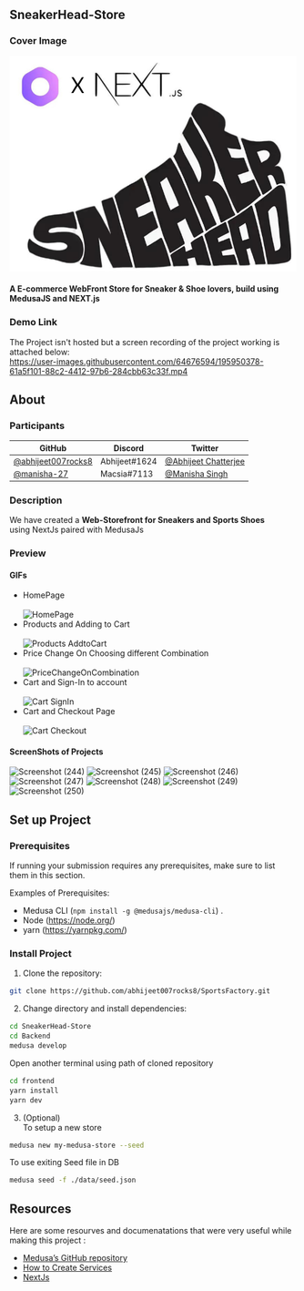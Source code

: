 ## SneakerHead-Store

### Cover Image
<img src="Cover.png"></img>
<br/>
#### A E-commerce WebFront Store for Sneaker & Shoe lovers, build using MedusaJS and NEXT.js 

### Demo Link

The Project isn't hosted but a screen recording of the project working is attached below: <br/>
https://user-images.githubusercontent.com/64676594/195950378-61a5f101-88c2-4412-97b6-284cbb63c33f.mp4

## About

### Participants

GitHub | Discord | Twitter
-- | -- | --
[@abhijeet007rocks8](https://github.com/abhijeet007rocks8) | Abhijeet#1624 | [@Abhijeet Chatterjee](https://twitter.com/Abhijee58090064)
[@manisha-27](https://github.com/manisha-27) | Macsia#7113 | [@Manisha Singh](https://twitter.com/Manisha87672782)


### Description

We have created a **Web-Storefront for Sneakers and Sports Shoes** <br/> 
using NextJs paired with MedusaJs

### Preview

#### GIFs
- HomePage <br/><br/>
![HomePage](https://user-images.githubusercontent.com/64676594/196001397-d5b9014b-847a-47a6-918f-33cc73a7cf16.gif)
- Products and Adding to Cart <br/><br/>
![Products AddtoCart](https://user-images.githubusercontent.com/64676594/196001407-7a30e2a3-c1ea-449e-b1ae-89a3fad0c71b.gif)
- Price Change On Choosing different Combination <br/><br/>
![PriceChangeOnCombination](https://user-images.githubusercontent.com/64676594/196001412-877d0e8e-72fa-4ea9-960d-5bbba9dfc5b3.gif)
- Cart and Sign-In to account <br/><br/>
![Cart SignIn](https://user-images.githubusercontent.com/64676594/196001439-24d4dc2d-0f1c-483d-9e94-d83a06e0d31d.gif)
- Cart and Checkout Page <br/><br/>
![Cart Checkout](https://user-images.githubusercontent.com/64676594/196001419-f3112dba-d241-494a-9096-9bf30e27d3da.gif)

#### ScreenShots of Projects
![Screenshot (244)](https://user-images.githubusercontent.com/64676594/195950548-361eece7-16c2-49e3-a049-39dc934dc231.png)
![Screenshot (245)](https://user-images.githubusercontent.com/64676594/195950551-71c0cbb0-d5ac-41ec-b2a2-83aece8dddcd.png)
![Screenshot (246)](https://user-images.githubusercontent.com/64676594/195950552-1c97bbd6-fa6b-4431-a5e1-e1cff10cf8ce.png)
![Screenshot (247)](https://user-images.githubusercontent.com/64676594/195950555-8365a54d-5deb-4eb2-8f72-f424223b0e2a.png)
![Screenshot (248)](https://user-images.githubusercontent.com/64676594/195950560-8b97d5a7-4719-4d49-baa6-32b2a828b7b2.png)
![Screenshot (249)](https://user-images.githubusercontent.com/64676594/195950563-c33cac3b-2263-4286-908a-b10d777dec5a.png)
![Screenshot (250)](https://user-images.githubusercontent.com/64676594/195950569-1f158ff2-8fb2-4044-aeb9-6607fd0f23e6.png)


## Set up Project

### Prerequisites

If running your submission requires any prerequisites, make sure to list them in this section.

Examples of Prerequisites:

- Medusa CLI (```npm install -g @medusajs/medusa-cli```) .
- Node (https://node.org/)
- yarn (https://yarnpkg.com/)

### Install Project

1. Clone the repository:

```bash
git clone https://github.com/abhijeet007rocks8/SportsFactory.git
```

2. Change directory and install dependencies:

```bash
cd SneakerHead-Store
cd Backend
medusa develop
```
Open another terminal using path of cloned repository
```bash
cd frontend 
yarn install
yarn dev
```

3. (Optional)<br/>
To setup a new store 
```bash
medusa new my-medusa-store --seed
```

To use exiting Seed file in DB
```bash
medusa seed -f ./data/seed.json
```

## Resources
Here are some resourves and documenatations that were very useful while making this project :

- [Medusa’s GitHub repository](https://github.com/medusajs/medusa)
- [How to Create Services](https://docs.medusajs.com/advanced/backend/services/create-service)
- [NextJs](https://nextjs.org/)
